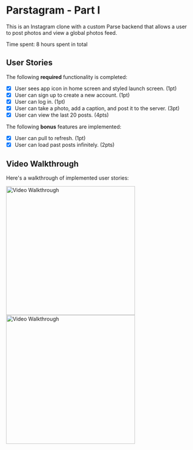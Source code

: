# Parstagram - Part I

This is an Instagram clone with a custom Parse backend that allows a user to post photos and view a global photos feed.

Time spent: 8 hours spent in total

## User Stories

The following **required** functionality is completed:

- [X] User sees app icon in home screen and styled launch screen. (1pt)
- [X] User can sign up to create a new account. (1pt)
- [X] User can log in. (1pt)
- [X] User can take a photo, add a caption, and post it to the server. (3pt)
- [X] User can view the last 20 posts. (4pts)

The following **bonus** features are implemented:

- [X] User can pull to refresh. (1pt)
- [X] User can load past posts infinitely. (2pts)

## Video Walkthrough

Here's a walkthrough of implemented user stories:

<img src='https://media.giphy.com/media/5NeYp2ZLPKzPfIE4gA/giphy.gif' title='Video Walkthrough' width='350' alt='Video Walkthrough' />

<img src='http://g.recordit.co/B1QRnA5YMP.gif' title='Video Walkthrough' width='350' alt='Video Walkthrough' />
